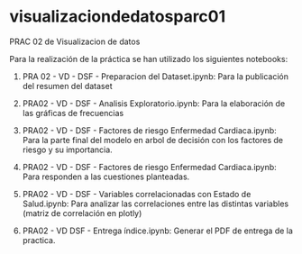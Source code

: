 # visualizaciondedatosparc01
PRAC 02 de Visualizacion de datos

Para la realización de la práctica se han utilizado los siguientes notebooks:

1. PRA 02 - VD - DSF - Preparacion del Dataset.ipynb: Para la publicación del resumen del dataset

2. PRA02 - VD - DSF - Analisis Exploratorio.ipynb: Para la elaboración de las gráficas de frecuencias

3. PRA02 - VD - DSF - Factores de riesgo Enfermedad Cardiaca.ipynb: Para la parte final del modelo en arbol de decisión con los factores de riesgo y su importancia.

4. PRA02 - VD - DSF - Factores de riesgo Enfermedad Cardiaca.ipynb: Para responden a las cuestiones planteadas.

5. PRA02 - VD - DSF - Variables correlacionadas con Estado de Salud.ipynb: Para analizar las correlaciones entre las distintas variables (matriz de correlación en plotly)

6. PRA02 - VD DSF - Entrega índice.ipynb: Generar el PDF de entrega de la practica.
